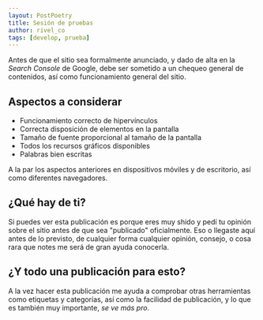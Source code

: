```yaml
---
layout: PostPoetry
title: Sesión de pruebas
author: rivel_co
tags: [develop, prueba]
---
```

Antes de que el sitio sea formalmente anunciado, y dado de alta en la *Search Console* de Google, debe ser sometido a un chequeo general de contenidos, así como funcionamiento general del sitio.

## Aspectos a considerar

- Funcionamiento correcto de hipervínculos
- Correcta disposición de elementos en la pantalla
- Tamaño de fuente proporcional al tamaño de la pantalla
- Todos los recursos gráficos disponibles
- Palabras bien escritas

A la par los aspectos anteriores en dispositivos móviles y de escritorio, así como diferentes navegadores.

## ¿Qué hay de ti?

Si puedes ver esta publicación es porque eres muy shido y pedí tu opinión sobre el sitio antes de que sea "publicado" oficialmente. Eso o llegaste aquí antes de lo previsto, de cualquier forma cualquier opinión, consejo, o cosa rara que notes me será de gran ayuda conocerla.

## ¿Y todo una publicación para esto?

A la vez hacer esta publicación me ayuda a comprobar otras herramientas como etiquetas y categorías, así como la facilidad de publicación, y lo que es también muy importante, *se ve más pro*.